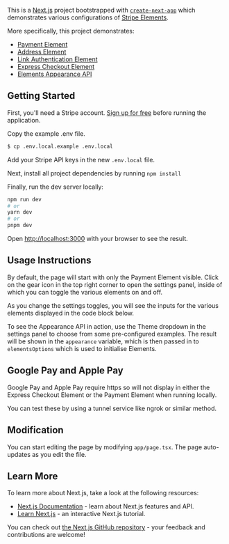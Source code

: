 This is a [Next.js](https://nextjs.org/) project bootstrapped with [`create-next-app`](https://github.com/vercel/next.js/tree/canary/packages/create-next-app) which demonstrates various configurations of [Stripe Elements](https://stripe.com/docs/payments/elements).

More specifically, this project demonstrates:

- [Payment Element](https://stripe.com/docs/payments/payment-element)
- [Address Element](https://stripe.com/docs/elements/address-element)
- [Link Authentication Element](https://stripe.com/docs/payments/elements/link-authentication-element)
- [Express Checkout Element](https://stripe.com/docs/elements/express-checkout-element)
- [Elements Appearance API](https://stripe.com/docs/elements/appearance-api)

## Getting Started

First, you'll need a Stripe account. [Sign up for free](https://dashboard.stripe.com/register) before running the application.

Copy the example .env file.

```bash
$ cp .env.local.example .env.local
```

Add your Stripe API keys in the new `.env.local` file.

Next, install all project dependencies by running `npm install`

Finally, run the dev server locally:

```bash
npm run dev
# or
yarn dev
# or
pnpm dev
```

Open [http://localhost:3000](http://localhost:3000) with your browser to see the result.

## Usage Instructions

By default, the page will start with only the Payment Element visible. Click on the gear icon in the top right corner to open the settings panel, inside of which you can toggle the various elements on and off.

As you change the settings toggles, you will see the inputs for the various elements displayed in the code block below.

To see the Appearance API in action, use the Theme dropdown in the settings panel to choose from some pre-configured examples. The result will be shown in the `appearance` variable, which is then passed in to `elementsOptions` which is used to initialise Elements.

## Google Pay and Apple Pay

Google Pay and Apple Pay require https so will not display in either the Express Checkout Element or the Payment Element when running locally.

You can test these by using a tunnel service like ngrok or similar method.

## Modification

You can start editing the page by modifying `app/page.tsx`. The page auto-updates as you edit the file.

## Learn More

To learn more about Next.js, take a look at the following resources:

- [Next.js Documentation](https://nextjs.org/docs) - learn about Next.js features and API.
- [Learn Next.js](https://nextjs.org/learn) - an interactive Next.js tutorial.

You can check out [the Next.js GitHub repository](https://github.com/vercel/next.js/) - your feedback and contributions are welcome!
